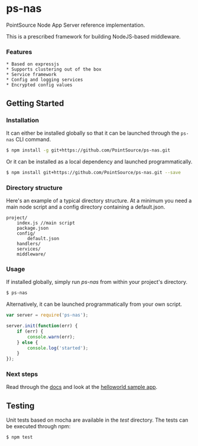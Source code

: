 ps-nas
======

PointSource Node App Server reference implementation.

This is a prescribed framework for building NodeJS-based middleware.

### Features
    * Based on expressjs
    * Supports clustering out of the box
    * Service framework
    * Config and logging services
    * Encrypted config values

## Getting Started

### Installation

It can either be installed globally so that it can be launched through the `ps-nas` CLI command.

```bash
$ npm install -g git+https://github.com/PointSource/ps-nas.git
```

Or it can be installed as a local dependency and launched programmatically.

```bash
$ npm install git+https://github.com/PointSource/ps-nas.git --save
```

### Directory structure

Here's an example of a typical directory structure.
At a minimum you need a main node script and a config directory containing a default.json.

    project/
        index.js //main script
        package.json
        config/
            default.json
        handlers/
        services/
        middleware/

### Usage

If installed globally, simply run *ps-nas* from within your project's directory.

```bash
$ ps-nas
```

Alternatively, it can be launched programmatically from your own script.


```js
var server = require('ps-nas');

server.init(function(err) {
    if (err) {
        console.warn(err);
    } else {
        console.log('started');
    }
});
```

### Next steps

Read through the [docs](./docs) and look at the [helloworld sample app](../examples/helloworld/).


## Testing

Unit tests based on mocha are available in the *test* directory.  The tests can be executed through npm:

```bash
$ npm test
```
